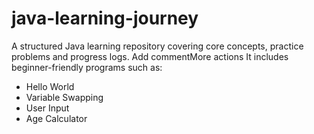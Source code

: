 # java-learning-journey
A structured Java learning repository covering core concepts, practice problems and progress logs.
Add commentMore actions
It includes beginner-friendly programs such as:
- Hello World
- Variable Swapping
- User Input
- Age Calculator